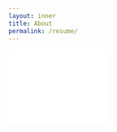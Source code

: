 ```yaml
---
layout: inner
title: About
permalink: /resume/
---
```

<embed src="/img/Johnas-Wong-Resume.pdf" type="application/pdf" width="200">